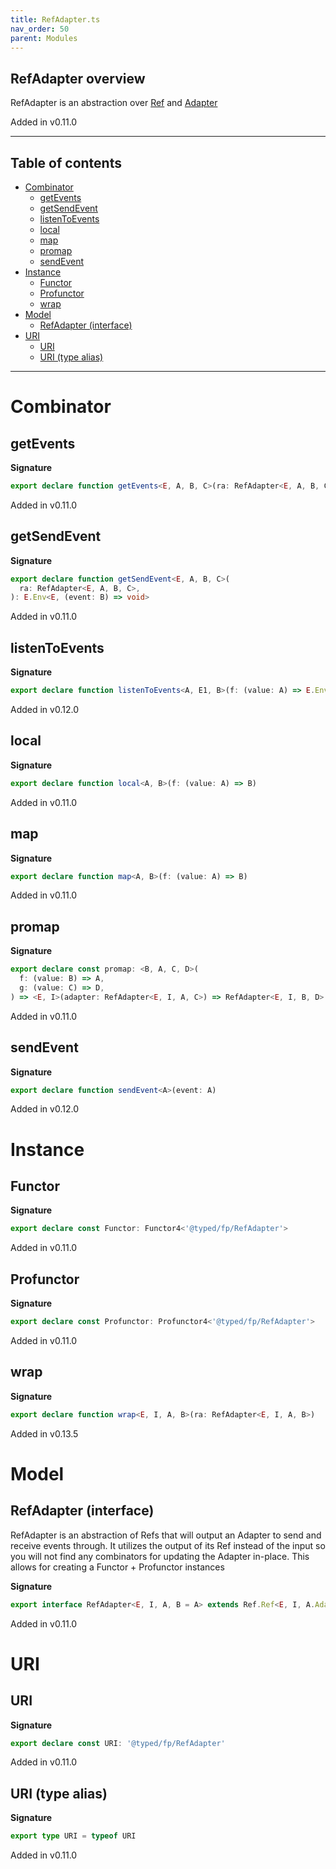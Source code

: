 ```yaml
---
title: RefAdapter.ts
nav_order: 50
parent: Modules
---
```


## RefAdapter overview

RefAdapter is an abstraction over [Ref](./Ref.ts.md) and [Adapter](./Adapter.ts.md)

Added in v0.11.0

---

<h2 class="text-delta">Table of contents</h2>

- [Combinator](#combinator)
  - [getEvents](#getevents)
  - [getSendEvent](#getsendevent)
  - [listenToEvents](#listentoevents)
  - [local](#local)
  - [map](#map)
  - [promap](#promap)
  - [sendEvent](#sendevent)
- [Instance](#instance)
  - [Functor](#functor)
  - [Profunctor](#profunctor)
  - [wrap](#wrap)
- [Model](#model)
  - [RefAdapter (interface)](#refadapter-interface)
- [URI](#uri)
  - [URI](#uri-1)
  - [URI (type alias)](#uri-type-alias)

---

# Combinator

## getEvents

**Signature**

```ts
export declare function getEvents<E, A, B, C>(ra: RefAdapter<E, A, B, C>): RS.ReaderStream<E, C>
```

Added in v0.11.0

## getSendEvent

**Signature**

```ts
export declare function getSendEvent<E, A, B, C>(
  ra: RefAdapter<E, A, B, C>,
): E.Env<E, (event: B) => void>
```

Added in v0.11.0

## listenToEvents

**Signature**

```ts
export declare function listenToEvents<A, E1, B>(f: (value: A) => E.Env<E1, B>)
```

Added in v0.12.0

## local

**Signature**

```ts
export declare function local<A, B>(f: (value: A) => B)
```

Added in v0.11.0

## map

**Signature**

```ts
export declare function map<A, B>(f: (value: A) => B)
```

Added in v0.11.0

## promap

**Signature**

```ts
export declare const promap: <B, A, C, D>(
  f: (value: B) => A,
  g: (value: C) => D,
) => <E, I>(adapter: RefAdapter<E, I, A, C>) => RefAdapter<E, I, B, D>
```

Added in v0.11.0

## sendEvent

**Signature**

```ts
export declare function sendEvent<A>(event: A)
```

Added in v0.12.0

# Instance

## Functor

**Signature**

```ts
export declare const Functor: Functor4<'@typed/fp/RefAdapter'>
```

Added in v0.11.0

## Profunctor

**Signature**

```ts
export declare const Profunctor: Profunctor4<'@typed/fp/RefAdapter'>
```

Added in v0.11.0

## wrap

**Signature**

```ts
export declare function wrap<E, I, A, B>(ra: RefAdapter<E, I, A, B>)
```

Added in v0.13.5

# Model

## RefAdapter (interface)

RefAdapter is an abstraction of Refs that will output an Adapter to send and receive events through.
It utilizes the output of its Ref instead of the input so you will not find any combinators for
updating the Adapter in-place. This allows for creating a Functor + Profunctor instances

**Signature**

```ts
export interface RefAdapter<E, I, A, B = A> extends Ref.Ref<E, I, A.Adapter<A, B>> {}
```

Added in v0.11.0

# URI

## URI

**Signature**

```ts
export declare const URI: '@typed/fp/RefAdapter'
```

Added in v0.11.0

## URI (type alias)

**Signature**

```ts
export type URI = typeof URI
```

Added in v0.11.0
